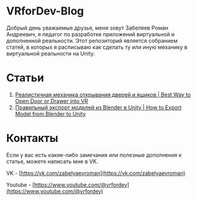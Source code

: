 # VRforDev-Blog
 
Добрый день уважаемые друзья, меня зовут Забеляев Роман Андреевич, я педагог по разработке приложений виртуальной и дополненной реальности. Этот репозиторий является собранием статей, в которых я расписываю как сделать ту или иную механику в виртуальной реальности на Unity.

# Статьи

1. [Реалистичная механика открывания дверей и ящиков | Best Way to Open Door or Drawer into VR](https://github.com/zabelyaev/VRforDev-Blog/blob/main/Best%20Way%20to%20Open%20Door%20or%20Drawer%20into%20VR/Article.md)
2. [Правильный экспорт моделей из Blender в Unity  | How to Export Model from Blender to Unity](https://github.com/zabelyaev/VRforDev-Blog/tree/main/How%20to%20Export%20Mesh%20From%20Blender%20to%20Unity/Article.md)

# Контакты

Если у вас есть какие-либо замечания или полезные дополнения к статье, можете написать мне в VK.

VK - [https://vk.com/zabelyaevroman](https://vk.com/zabelyaevroman)

Youtube - [https://www.youtube.com/@vrfordev](https://www.youtube.com/@vrfordev)
